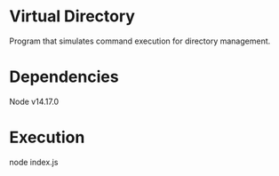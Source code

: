# Virtual Directory

Program that simulates command execution for directory management.

# Dependencies

Node v14.17.0

# Execution

node index.js
